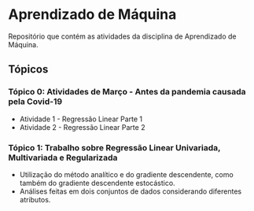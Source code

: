 # Aprendizado de Máquina
Repositório que contém as atividades da disciplina de Aprendizado de Máquina.

## Tópicos

### Tópico 0: Atividades de Março - Antes da pandemia causada pela Covid-19

- Atividade 1 - Regressão Linear Parte 1
- Atividade 2 - Regressão Linear Parte 2

### Tópico 1: Trabalho sobre Regressão Linear Univariada, Multivariada e Regularizada

- Utilização do método analítico e do gradiente descendente, como também do gradiente descendente estocástico.
- Análises feitas em dois conjuntos de dados considerando diferentes atributos. 


